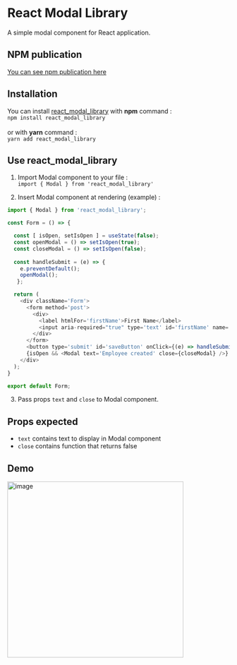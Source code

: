 # React Modal Library

A simple modal component for React application.</br>

## NPM publication
[You can see npm publication here](https://www.npmjs.com/package/react_modal_library)

## Installation
You can install [react_modal_library](https://www.npmjs.com/package/react_modal_library) with **npm** command : </br>
`npm install react_modal_library`
</br></br>
or with **yarn** command : </br>
`yarn add react_modal_library`

## Use react_modal_library
1. Import Modal component to your file : </br>
`import { Modal } from 'react_modal_library'`

2. Insert Modal component at rendering (example) : </br>

```js
import { Modal } from 'react_modal_library';

const Form = () => {

  const [ isOpen, setIsOpen ] = useState(false);
  const openModal = () => setIsOpen(true);
  const closeModal = () => setIsOpen(false);
  
  const handleSubmit = (e) => {
    e.preventDefault();
    openModal();
   };

  return (
    <div className='Form'>
      <form method='post'>
        <div>
          <label htmlFor='firstName'>First Name</label>
          <input aria-required="true" type='text' id='firstName' name='firstName' onChange={(e) => setFirstname(e.target.value)} required value={firstname} />
        </div>
      </form>
      <button type='submit' id='saveButton' onClick={(e) => handleSubmit(e)}>Save</button>
      {isOpen && <Modal text='Employee created' close={closeModal} />}
    </div>
  );
}

export default Form;
 ```
  
  3. Pass props `text` and `close` to Modal component.

## Props expected
* `text` contains text to display in Modal component </br>
* `close` contains function that returns false

## Demo
<img width="399" alt="image" src="https://user-images.githubusercontent.com/77681395/151153553-a86b9b78-22bb-4fd4-86d5-4f5a1a7ddc12.png">
